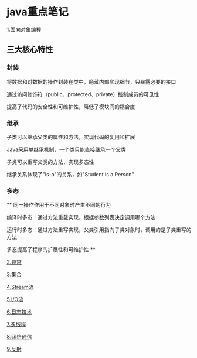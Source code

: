 # java重点笔记
[1.面向对象编程](https://github.com/wwc04/java-learn-note/tree/main/ObjectOrientedProgramming "面向对象编程")
## 三大核心特性
### 封装

将数据和对数据的操作封装在类中，隐藏内部实现细节，只暴露必要的接口

通过访问修饰符（public、protected、private）控制成员的可见性

提高了代码的安全性和可维护性，降低了模块间的耦合度

### 继承

子类可以继承父类的属性和方法，实现代码的复用和扩展

Java采用单继承机制，一个类只能直接继承一个父类

子类可以重写父类的方法，实现多态性

继承关系体现了"is-a"的关系，如"Student is a Person"

### 多态

** 同一操作作用于不同对象时产生不同的行为

编译时多态：通过方法重载实现，根据参数列表决定调用哪个方法

运行时多态：通过方法重写实现，父类引用指向子类对象时，调用的是子类重写的方法

多态提高了程序的扩展性和可维护性 **

[2.异常](https://github.com/wwc04/java-learn-note/tree/main/Exception "异常")

[3.集合](https://github.com/wwc04/java-learn-note/tree/main/Set "集合")

[4.Stream流](https://github.com/wwc04/java-learn-note/tree/main/Stream "Stream流")

[5.I/O流](https://github.com/wwc04/java-learn-note/tree/main/IO "I/O流")

[6.日志技术](https://github.com/wwc04/java-learn-note/tree/main/SpecialDocuments/Log "日志技术")

[7.多线程](https://github.com/wwc04/java-learn-note/tree/main/Thream "多线程")

[8.网络通信](https://github.com/wwc04/java-learn-note/tree/main/NetCommunication "网络通信")

[9.反射](https://github.com/wwc04/java-learn-note/tree/main/Reflect "反射")


